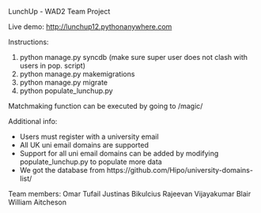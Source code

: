 LunchUp - WAD2 Team Project

Live demo: http://lunchup12.pythonanywhere.com

Instructions:
<ol>
    <li>python manage.py syncdb (make sure super user does not clash with users in pop. script)</li>
    <li>python manage.py makemigrations</li>
    <li>python manage.py migrate</li>
    <li>python populate_lunchup.py</li>
</ol>
Matchmaking function can be executed by going to /magic/

Additional info:
<ul>
    <li>Users must register with a university email</li>
    <li>All UK uni email domains are supported</li>
    <li>Support for all uni email domains can be added by modifying populate_lunchup.py to populate more data</li>
    <li>We got the database from https://github.com/Hipo/university-domains-list/</li>
</ul>

Team members:
Omar Tufail
Justinas Bikulcius
Rajeevan Vijayakumar
Blair William Aitcheson
